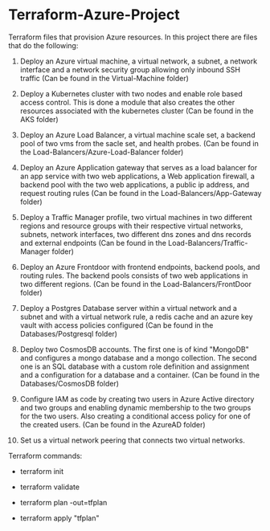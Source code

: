 # Terraform-Azure-Project
Terraform files that provision Azure resources.
In this project there are files that do the following:

1. Deploy an Azure virtual machine, a virtual network, a subnet, a network interface and a network security group allowing only inbound SSH traffic (Can be found in the Virtual-Machine folder)

2. Deploy a Kubernetes cluster with two nodes and enable role based access control. This is done a module that also creates the other resources associated with the kubernetes cluster (Can be found in the AKS folder)

3. Deploy an Azure Load Balancer, a virtual machine scale set, a backend pool of two vms from the sacle set, and health probes. (Can be found in the Load-Balancers/Azure-Load-Balancer folder)

4. Deploy an Azure Application gateway that serves as a load balancer for an app service with two web applications, a Web application firewall, a backend pool with the two web applications, a public ip address, and request routing rules (Can be found in the Load-Balancers/App-Gateway folder)

5. Deploy a Traffic Manager profile, two virtual machines in two different regions and resource groups with their respective virtual networks, subnets, network interfaces, two different dns zones and dns records and external endpoints (Can be found in the Load-Balancers/Traffic-Manager folder)

6. Deploy an Azure Frontdoor with frontend endpoints, backend pools, and routing rules. The backend pools consists of two web applications in two different regions. (Can be found in the Load-Balancers/FrontDoor folder)

7. Deploy a Postgres Database server within a virtual network and a subnet and with a virtual network rule, a redis cache and an azure key vault with access policies configured (Can be found in the Databases/Postgresql folder)

8. Deploy two CosmosDB accounts. The first one is of kind "MongoDB" and configures a mongo database and a mongo collection. The second one is an SQL database with a custom role definition and assignment and a configuration for a database and a container. (Can be found in the Databases/CosmosDB folder)

9. Configure IAM as code by creating two users in Azure Active directory and two groups and enabling dynamic membership to the two groups for the two users. Also creating a conditional access policy for one of the created users. (Can be found in the AzureAD folder)

10. Set us a virtual network peering that connects two virtual networks.


Terraform commands:

- terraform init

- terraform validate

- terraform plan -out=tfplan

- terraform apply "tfplan"
